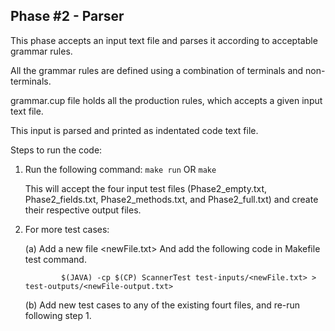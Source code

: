 ## Phase #2 - Parser

This phase accepts an input text file and parses it according to acceptable grammar rules.

All the grammar rules are defined using a combination of terminals and non-terminals.

grammar.cup file holds all the production rules, which accepts a given input text file.

This input is parsed and printed as indentated code text file.


Steps to run the code:
1. Run the following command:
    ```make run```
    OR
    ```make```

    This will accept the four input test files (Phase2_empty.txt, Phase2_fields.txt, Phase2_methods.txt, and Phase2_full.txt) and create their respective output files.

2. For more test cases:

    (a) Add a new file <newFile.txt>
    And add the following code in Makefile test command.
    ```
            $(JAVA) -cp $(CP) ScannerTest test-inputs/<newFile.txt> > test-outputs/<newFile-output.txt>
    ```

    (b) Add new test cases to any of the existing fourt files, and re-run following step 1.
